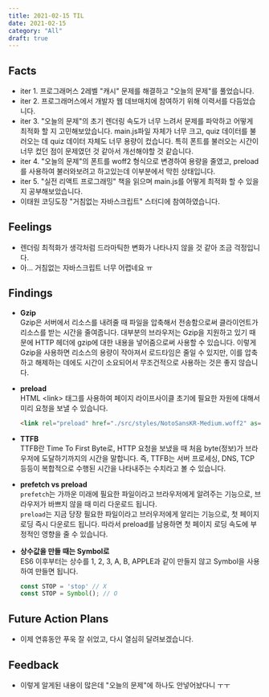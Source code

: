 ```yaml
---
title: 2021-02-15 TIL
date: 2021-02-15
category: "All"
draft: true
---
```


## Facts

- iter 1. 프로그래머스 2레벨 "캐시" 문제를 해결하고 "오늘의 문제"를 풀었습니다.
- iter 2. 프로그래머스에서 개발자 웹 데브매치에 참여하기 위해 이력서를 다듬었습니다.
- iter 3. "오늘의 문제"의 초기 렌더링 속도가 너무 느려서 문제를 파악하고 어떻게 최적화 할 지 고민해보았습니다. main.js파일 자체가 너무 크고, quiz 데이터를 불러오는 데 quiz 데이터 자체도 너무 용량이 컸습니다. 특히 폰트를 불러오는 시간이 너무 컸던 점이 문제였던 것 같아서 개선해야할 것 같습니다.
- iter 4. "오늘의 문제"의 폰트를 woff2 형식으로 변경하여 용량을 줄였고, preload를 사용하여 불러와보려고 하고있는데 이부분에서 막힌 상태입니다.
- iter 5. "실전 리액트 프로그래밍" 책을 읽으며 main.js를 어떻게 최적화 할 수 있을지 공부해보았습니다.
- 이태원 코딩도장 "거침없는 자바스크립트" 스터디에 참여하였습니다.

## Feelings

- 렌더링 최적화가 생각처럼 드라마틱한 변화가 나타나지 않을 것 같아 조금 걱정입니다.
- 아... 거침없는 자바스크립트 너무 어렵네요 ㅠ

## Findings

- **Gzip**  
  Gzip은 서버에서 리소스를 내려줄 때 파일을 압축해서 전송함으로써 클라이언트가 리소스를 받는 시간을 줄여줍니다. 대부분의 브라우저는 Gzip을 지원하고 있기 때문에 HTTP 헤더에 gzip에 대한 내용을 넣어줌으로써 사용할 수 있습니다. 이렇게 Gzip을 사용하면 리소스의 용량이 작아져서 로드타임은 줄일 수 있지만, 이를 압축하고 해제하는 데에도 시간이 소요되어서 무조건적으로 사용하는 것은 좋지 않습니다.

- **preload**  
  HTML \<link\> 태그를 사용하여 페이지 라이프사이클 초기에 필요한 자원에 대해서 미리 요청을 보낼 수 있습니다.
  
  ```html
  <link rel="preload" href="./src/styles/NotoSansKR-Medium.woff2" as="font" type="font/woff2" crossorigin>
  ```

- **TTFB**  
  TTFB란 Time To First Byte로, HTTP 요청을 보냈을 때 처음 byte(정보)가 브라우저에 도달하기까지의 시간을 말합니다. 즉, TTFB는 서버 프로세싱, DNS, TCP 등등이 복합적으로 수행된 시간을 나타내주는 수치라고 볼 수 있습니다.

- **prefetch vs preload**  
  `prefetch`는 가까운 미래에 필요한 파일이라고 브라우저에게 알려주는 기능으로, 브라우저가 바쁘지 않을 때 미리 다운로드 됩니다.  
  `preload`는 지금 당장 필요한 파일이라고 브러우저에게 알리는 기능으로, 첫 페이지 로딩 즉시 다운로드 됩니다. 따라서 preload를 남용하면 첫 페이지 로딩 속도에 부정적인 영향을 줄 수 있습니다.

- **상수값을 만들 때는 Symbol로**  
  ES6 이후부터는 상수를 1, 2, 3, A, B, APPLE과 같이 만들지 않고 Symbol을 사용하여 만들면 됩니다.  

    ```js
    const STOP = 'stop' // X
    const STOP = Symbol(); // O
    ```

## Future Action Plans

- 이제 연휴동안 푸욱 잘 쉬었고, 다시 열심히 달려보겠습니다.

## Feedback

- 이렇게 알게된 내용이 많은데 "오늘의 문제"에 하나도 안넣어놨다니 ㅜㅜ
